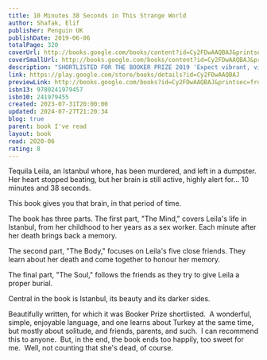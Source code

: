 ```yaml
---  
title: 10 Minutes 38 Seconds in This Strange World  
author: Shafak, Elif  
publisher: Penguin UK  
publishDate: 2019-06-06  
totalPage: 320  
coverUrl: http://books.google.com/books/content?id=Cy2FDwAAQBAJ&printsec=frontcover&img=1&zoom=1&edge=curl&source=gbs_api  
coverSmallUrl: http://books.google.com/books/content?id=Cy2FDwAAQBAJ&printsec=frontcover&img=1&zoom=5&edge=curl&source=gbs_api  
description: "SHORTLISTED FOR THE BOOKER PRIZE 2019 'Expect vibrant, vivid and eye-opening descriptions of Middle Eastern life propelled by a tender storyline, all in Shafak's haunting, beautiful and considered prose' Vanity Fair 'Incredibly sensuous and poetic and evocative' Pandora Sykes 'Richly uplifting... truly beautiful writing' Nicola Sturgeon 'In the first minute following her death, Tequila Leila's consciousness began to ebb, slowly and steadily, like a tide receding from the shore...' For Leila, each minute after her death recalls a sensuous memory: spiced goat stew, sacrificed by her father to celebrate the birth of a yearned-for son; bubbling vats of lemon and sugar to wax women's legs while men are at prayer; the cardamom coffee she shares with a handsome student in the brothel where she works. Each fading memory brings back the friends she made in her bittersweet life - friends who are now desperately trying to find her . . . 'Simply magnificent, a truly captivating work of immense power and beauty, on the essence of life and its end' Philippe Sands 'Elif Shafak brings into the written realm what so many others want to leave outside. Spend more than ten minutes and 38 seconds in this world of the estranged. Shafak makes a new home for us in words' Colum McCann 'Elif Shafak's extraordinary 10 Minutes, 38 Seconds in this Strange World is a work of brutal beauty and consummate tenderness' Simon Schama 'A rich, sensual novel... This is a novel that gives voice to the invisible, the untouchable, the abused and the damaged, weaving their painful songs into a thing of beauty.' Financial Times 'One of the best writers in the world today' Hanif Kureishi 'Haunting, moving, beautifully written. A masterpiece' Peter Frankopan 'Extraordinary' Guardian 'Life-affirming' Stylist *Elif Shafak's latest novel The Island of Missing Trees is available now*"  
link: https://play.google.com/store/books/details?id=Cy2FDwAAQBAJ  
previewLink: http://books.google.com/books?id=Cy2FDwAAQBAJ&printsec=frontcover&dq=Elif+Shafak,+10+minutes+38+seconds+in+this+strange+world&hl=&as_pt=BOOKS&cd=1&source=gbs_api  
isbn13: 9780241979457  
isbn10: 241979455  
created: 2023-07-31T20:00:00  
updated: 2024-07-27T21:20:34  
blog: true  
parent: book I've read  
layout: book  
read: 2020-06  
rating: 8  
---  
```

  
Tequila Leila, an Istanbul whore, has been murdered, and left in a dumpster. Her heart stopped beating, but her brain is still active, highly alert for... 10 minutes and 38 seconds.  
  
This book gives you that brain, in that period of time.  
  
The book has three parts. The first part, "The Mind," covers Leila's life in Istanbul, from her childhood to her years as a sex worker. Each minute after her death brings back a memory.  
  
The second part, "The Body," focuses on Leila's five close friends. They learn about her death and come together to honour her memory.  
  
The final part, "The Soul," follows the friends as they try to give Leila a proper burial.  
  
Central in the book is Istanbul, its beauty and its darker sides.  
  
Beautifully written, for which it was Booker Prize shortlisted.  A wonderful, simple, enjoyable language, and one learns about Turkey at the same time, but mostly about solitude, and friends, parents, and such.  I can recommend this to anyone.  But, in the end, the book ends too happily, too sweet for me.  Well, not counting that she's dead, of course.  
